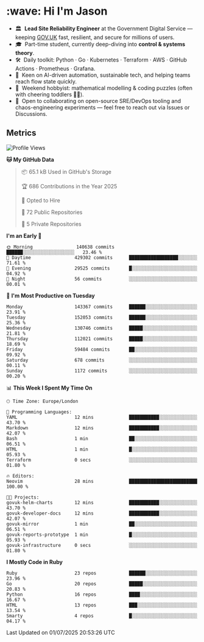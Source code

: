 <h1 align="left" id="jason-title">:wave: Hi I'm Jason</h1>

- 🏛️ &nbsp;**Lead Site Reliability Engineer** at the Government Digital Service — keeping [GOV.UK](https://www.gov.uk/) fast, resilient, and secure for millions of users.  
- 🎓 &nbsp;Part-time student, currently deep-diving into **control & systems theory**.  
- 🛠️ &nbsp;Daily toolkit: Python · Go · Kubernetes · Terraform · AWS · GitHub Actions · Prometheus · Grafana.  
- 🌱 &nbsp;Keen on AI-driven automation, sustainable tech, and helping teams reach flow state quickly.  
- 🧩 &nbsp;Weekend hobbyist: mathematical modelling & coding puzzles (often with cheering toddlers 👶👶). 
- 🤝 &nbsp;Open to collaborating on open-source SRE/DevOps tooling and chaos-engineering experiments — feel free to reach out via Issues or Discussions.


<h2>Metrics</h2>

<!--START_SECTION:waka-->
![Profile Views](http://img.shields.io/badge/Profile%20Views-9-blue)

**🐱 My GitHub Data** 

> 📦 65.1 kB Used in GitHub's Storage 
 > 
> 🏆 686 Contributions in the Year 2025
 > 
> 💼 Opted to Hire
 > 
> 📜 72 Public Repositories 
 > 
> 🔑 5 Private Repositories 
 > 
**I'm an Early 🐤** 

```text
🌞 Morning                140638 commits      ██████░░░░░░░░░░░░░░░░░░░   23.46 % 
🌆 Daytime                429302 commits      ██████████████████░░░░░░░   71.61 % 
🌃 Evening                29525 commits       █░░░░░░░░░░░░░░░░░░░░░░░░   04.92 % 
🌙 Night                  56 commits          ░░░░░░░░░░░░░░░░░░░░░░░░░   00.01 % 
```
📅 **I'm Most Productive on Tuesday** 

```text
Monday                   143367 commits      ██████░░░░░░░░░░░░░░░░░░░   23.91 % 
Tuesday                  152053 commits      ██████░░░░░░░░░░░░░░░░░░░   25.36 % 
Wednesday                130746 commits      █████░░░░░░░░░░░░░░░░░░░░   21.81 % 
Thursday                 112021 commits      █████░░░░░░░░░░░░░░░░░░░░   18.69 % 
Friday                   59484 commits       ██░░░░░░░░░░░░░░░░░░░░░░░   09.92 % 
Saturday                 678 commits         ░░░░░░░░░░░░░░░░░░░░░░░░░   00.11 % 
Sunday                   1172 commits        ░░░░░░░░░░░░░░░░░░░░░░░░░   00.20 % 
```


📊 **This Week I Spent My Time On** 

```text
🕑︎ Time Zone: Europe/London

💬 Programming Languages: 
YAML                     12 mins             ███████████░░░░░░░░░░░░░░   43.70 % 
Markdown                 12 mins             ███████████░░░░░░░░░░░░░░   42.07 % 
Bash                     1 min               ██░░░░░░░░░░░░░░░░░░░░░░░   06.51 % 
HTML                     1 min               █░░░░░░░░░░░░░░░░░░░░░░░░   05.93 % 
Terraform                0 secs              ░░░░░░░░░░░░░░░░░░░░░░░░░   01.80 % 

🔥 Editors: 
Neovim                   28 mins             █████████████████████████   100.00 % 

🐱‍💻 Projects: 
govuk-helm-charts        12 mins             ███████████░░░░░░░░░░░░░░   43.70 % 
govuk-developer-docs     12 mins             ███████████░░░░░░░░░░░░░░   42.07 % 
govuk-mirror             1 min               ██░░░░░░░░░░░░░░░░░░░░░░░   06.51 % 
govuk-reports-prototype  1 min               █░░░░░░░░░░░░░░░░░░░░░░░░   05.93 % 
govuk-infrastructure     0 secs              ░░░░░░░░░░░░░░░░░░░░░░░░░   01.80 % 
```

**I Mostly Code in Ruby** 

```text
Ruby                     23 repos            ██████░░░░░░░░░░░░░░░░░░░   23.96 % 
Go                       20 repos            █████░░░░░░░░░░░░░░░░░░░░   20.83 % 
Python                   16 repos            ████░░░░░░░░░░░░░░░░░░░░░   16.67 % 
HTML                     13 repos            ███░░░░░░░░░░░░░░░░░░░░░░   13.54 % 
Smarty                   4 repos             █░░░░░░░░░░░░░░░░░░░░░░░░   04.17 % 
```




 Last Updated on 01/07/2025 20:53:26 UTC
<!--END_SECTION:waka-->

<!-- links -->

[issues page]: https://github.com/jasonBirchall/jasonBirchall/issues "jasonBirchall/issues"
